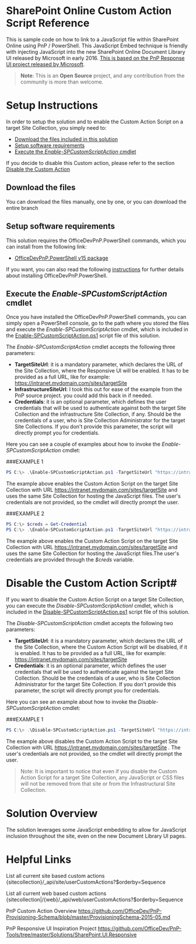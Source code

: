 # SharePoint Online Custom Action Script Reference #
This is sample code on how to link to a JavaScript file within SharePoint Online using PnP / PowerShell.
This JavaScript Embed technique is friendly with injecting JavaScript into the new SharePoint Online Document Library UI released by Microsoft in early 2016.
<a href="https://github.com/OfficeDev/PnP-Tools/tree/master/Solutions/SharePoint.UI.Responsive">This is based on the PnP Response UI project released by Microsoft</a>.
 
>**Note**: This is an **Open Source** project, and any contribution from the community
is more than welcome. 

# Setup Instructions #
In order to setup the solution and to enable the Custom Action Script on a target
Site Collection, you simply need to:
* [Download the files included in this solution](#download)
* [Setup software requirements](#requirements)
* [Execute the *Enable-SPCustomScriptAction* cmdlet](#execute)

If you decide to disable this Custom action, please refer to the section [Disable the Custom Action](#disable)

<a name="download"></a>
## Download the files
You can download the files manually, one by one, or you can download the entire branch

<a name="requirements"></a>
## Setup software requirements
This solution requires the OfficeDevPnP.PowerShell commands, which you can install
from the following link:

* <a href="http://aka.ms/officedevpnpcmdlets15">OfficeDevPnP.PowerShell v15 package</a>

If you want, you can also read the following 
<a href="https://github.com/OfficeDev/PnP-PowerShell#installation">instructions</a>
for further details about installing OfficeDevPnP.PowerShell.

<a name="execute"></a>
## Execute the *Enable-SPCustomScriptAction* cmdlet
Once you have installed the OfficeDevPnP.PowerShell commands, you can  simply open a 
PowerShell console, go to the path where you stored the files and execute the *Enable-SPCustomScriptAction*
cmdlet, which is included in the
<a href="./Enable-SPCustomScriptAction.ps1">Enable-SPCustomScriptAction.ps1</a> script file of this solution.

The *Enable-SPCustomScriptAction* cmdlet accepts the following three parameters:
* **TargetSiteUrl**: it is a mandatory parameter, which declares the URL of the Site Collection, where the Responsive UI will be enabled. It has to be provided as a full URL, like for example: https://intranet.mydomain.com/sites/targetSite
* **InfrastructureSiteUrl**: I took this out for ease of the example from the PnP source project. you could add this back in if needed.
* **Credentials**: it is an optional parameter, which defines the user credentials that will be used to authenticate against both the target Site Collection and the infrastructure Site Collection, if any. Should be the credentials of a user, who is Site Collection Administrator for the target Site Collections. If you don't provide this parameter, the script will directly prompt you for credentials.

Here you can see a couple of examples about how to invoke the *Enable-SPCustomScriptAction* cmdlet:

###EXAMPLE 1
```PowerShell
PS C:\> .\Enable-SPCustomScriptAction.ps1 -TargetSiteUrl "https://intranet.mydomain.com/sites/targetSite"
```

The example above enables the Custom Action Script on the target Site Collection with URL https://intranet.mydomain.com/sites/targetSite and uses the same Site Collection for hosting the JavaScript files. The user's credentials are not provided, so the cmdlet will directly prompt the user.

###EXAMPLE 2
```PowerShell
PS C:\> $creds = Get-Credential
PS C:\> .\Enable-SPCustomScriptAction.ps1 -TargetSiteUrl "https://intranet.mydomain.com/sites/targetSite" -Credentials $creds
```
 
The example above enables the Custom Action Script on the target Site Collection with URL https://intranet.mydomain.com/sites/targetSite and uses the same Site Collection for hosting the JavaScript files.The user's credentials are  provided through the *$creds* variable.

<a name="disable"></a>
# Disable the Custom Action Script#
If you want to disable the Custom Action Script on a target Site Collection, you can execute the
*Disable-SPCustomScriptActionI* cmdlet, which is included in the
<a href="./Disable-SPCustomScriptAction.ps1">Disable-SPCustomScriptAction.ps1</a> script file of this solution.

The *Disable-SPCustomScriptAction* cmdlet accepts the following two parameters:
* **TargetSiteUrl**: it is a mandatory parameter, which declares the URL of the Site Collection, where the Custom Action Script will be disabled, if it is enabled. It has to be provided as a full URL, like for example: https://intranet.mydomain.com/sites/targetSite
* **Credentials**: it is an optional parameter, which defines the user credentials that will be used to authenticate against the target Site Collection. Should be the credentials of a user, who is Site Collection Administrator for the target Site Collection. If you don't provide this parameter, the script will directly prompt you for credentials.

Here you can see an example about how to invoke the *Disable-SPCustomScriptAction* cmdlet:

###EXAMPLE 1
```PowerShell
PS C:\> .\Disable-SPCustomScriptAction.ps1 -TargetSiteUrl "https://intranet.mydomain.com/sites/targetSite"
```

The example above disables the Custom Action Script to the target Site Collection with URL https://intranet.mydomain.com/sites/targetSite . The user's credentials are not provided, so the cmdlet will directly prompt the user.

>Note: It is important to notice that even if you disable the Custom Action Script for a target Site Collection, any JavaScript or CSS files will not be removed from that site or from the Infrastructural Site Collection.

<a name="overview"></a>
# Solution Overview #
The solution leverages some JavaScript embedding to allow for JavaScript inclusion throughout the site, even on the new Document Library UI pages.

# Helpful Links #

List all current site based custom actions
{sitecollection}/_api/site/userCustomActions?$orderby=Sequence

List all current web based custom actions
{sitecollection|/{web}/_api/web/userCustomActions?$orderby=Sequence

PnP Custom Action Overview
https://github.com/OfficeDev/PnP-Provisioning-Schema/blob/master/ProvisioningSchema-2015-05.md

PnP Responsive UI Inspiration Project
https://github.com/OfficeDev/PnP-Tools/tree/master/Solutions/SharePoint.UI.Responsive